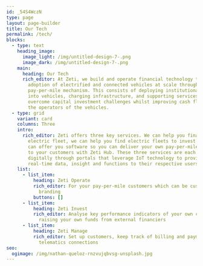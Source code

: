 ```yaml
---
id: _54S4WczN
type: page
layout: page-builder
title: Our Tech
permalink: /tech/
blocks:
  - type: text
    heading_image:
      image_light: /img/untitled-design-7-.png
      image_dark: /img/untitled-design-7-.png
    main:
      heading: Our Tech
      rich_editor: At Zeti, we build and operate financial technology that enables the
        adoption of electrified and connected vehicles at scale through a simple
        pay-per-mile mechanism. This consists of deploying institutional capital
        into vehicles, charging infrastructure, and supporting services to
        overcome capital investment challenges whilst improving cash flow for
        the operators of the vehicles.
  - type: grid
    variant: card
    columns: Three
    intro:
      rich_editor: Zeti offers three key services. We can help you finance your new
        electric fleet, we can help you find electric fleets to invest in and we
        can offer you software so you can deliver your own pay-per-mile offering
        to your customers with Zeti Hub. These three services are each delivered
        digitally through portals that leverage IoT technology to provide
        real-time data, insight and functions to their respective users.
    list:
      - list_item:
          heading: Zeti Operate
          rich_editor: F﻿or your pay-per-mile customers which can be customised with your
            branding
          buttons: []
      - list_item:
          heading: Zeti Invest
          rich_editor: A﻿nalyse key performance indicators of your own contracts or even
            raising your own funds from external financiers
      - list_item:
          heading: Zeti Manage
          rich_editor: S﻿et up customers, keep track of billing and payments and verify
            telematics connections
seo:
  ogimage: /img/nathan-queloz-rnzvujqbvsg-unsplash.jpg
---
```

